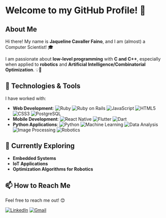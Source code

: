 # Welcome to my GitHub Profile! 👋

## About Me

Hi there! My name is **Jaqueline Cavaller Faino**, and I am (almost) a Computer Scientist! 🎓

I am passionate about **low-level programming** with **C and C++**, especially when applied to **robotics** and **Artificial Intelligence/Combinatorial Optimization**. 💡🤖

## 🔧 Technologies & Tools

I have worked with:

- **Web Development**: ![Ruby](https://img.shields.io/badge/Ruby-CC342D?style=flat&logo=ruby&logoColor=white) ![Ruby on Rails](https://img.shields.io/badge/Ruby_on_Rails-CC0000?style=flat&logo=ruby-on-rails&logoColor=white) ![JavaScript](https://img.shields.io/badge/JavaScript-F7DF1E?style=flat&logo=javascript&logoColor=black) ![HTML5](https://img.shields.io/badge/HTML5-E34F26?style=flat&logo=html5&logoColor=white) ![CSS3](https://img.shields.io/badge/CSS3-1572B6?style=flat&logo=css3&logoColor=white) ![PostgreSQL](https://img.shields.io/badge/PostgreSQL-4169E1?style=flat&logo=postgresql&logoColor=white)
- **Mobile Development**: ![React Native](https://img.shields.io/badge/React_Native-61DAFB?style=flat&logo=react&logoColor=black) ![Flutter](https://img.shields.io/badge/Flutter-02569B?style=flat&logo=flutter&logoColor=white) ![Dart](https://img.shields.io/badge/Dart-0175C2?style=flat&logo=dart&logoColor=white)
- **Python Applications**: ![Python](https://img.shields.io/badge/Python-3776AB?style=flat&logo=python&logoColor=white) ![Machine Learning](https://img.shields.io/badge/Machine_Learning-FF6F00?style=flat&logo=scikit-learn&logoColor=white) ![Data Analysis](https://img.shields.io/badge/Data_Analysis-008080?style=flat&logo=pandas&logoColor=white) ![Image Processing](https://img.shields.io/badge/Image_Processing-FFA500?style=flat&logo=opencv&logoColor=white) ![Robotics](https://img.shields.io/badge/Robotics-000000?style=flat&logo=nasa&logoColor=white)

## 🌱 Currently Exploring

- **Embedded Systems**
- **IoT Applications**
- **Optimization Algorithms for Robotics**

## 📫 How to Reach Me
Feel free to reach me out! 😊

[![LinkedIn](https://img.shields.io/badge/LinkedIn-0077B5?style=flat&logo=linkedin&logoColor=white)](https://www.linkedin.com/in/jaqueline-cavaller-faino/)  [![Gmail](https://img.shields.io/badge/Gmail-D14836?style=flat&logo=gmail&logoColor=white)](mailto:seuemail@gmail.com)

